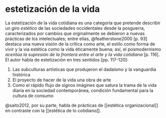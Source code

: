 # estetización de la vida
La estetización de la vida cotidiana es una categoría que pretende describir un *giro estético* de las sociedades occidentales desde la posguerra, caracterizados por cambios que orginalmente se debieron a nuevas prácticas de los intelectuales; entre ellas, @featherstone2000 [p. 93] destaca una nueva visión de la crítica como arte, el estilo como forma de vivir y la via estética como la vida éticamente buena; así, el posmodernismo *acentúa la supresión de la frontera entre el arte y la vida cotidiana* [p. 116]. El autor habla de estetización en tres sentidos \[pp. 117-120\]:

1. Las subculturas artísticas que produjeron el dadaísmo y la vanguardia histórica 
2. El proyecto de hacer de la vida una obra de arte
3. Como el rápido flujo de signos  imágines que satura la trama de la vida diaria en la sociedad contemporánea, condición fundamental para la cultura de consumo

@saito2012, por su parte, habla de prácticas de [[estética organizacional]] en contraste con la [[estética de lo cotidiano]].